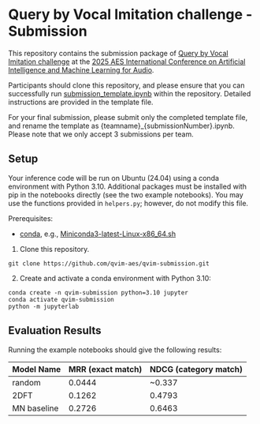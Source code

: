 # Query by Vocal Imitation challenge - Submission

This repository contains the submission package of [Query by Vocal Imitation challenge](https://qvim-aes.github.io/) at the [2025 AES International Conference on Artificial Intelligence and Machine Learning for Audio](https://aes2.org/events-calendar/2025-aes-international-conference-on-artificial-intelligence-and-machine-learning-for-audio/).

Participants should clone this repository, and please ensure that you can successfully run [submission_template.ipynb](submission_template.ipynb) within the repository. Detailed instructions are provided in the template file. 

For your final submission, please submit only the completed template file, and rename the template as {teamname}_{submissionNumber}.ipynb. Please note that we only accept 3 submissions per team. 


## Setup

Your inference code will be run on Ubuntu (24.04) using a conda environment with Python 3.10.
Additional packages must be installed with pip in the notebooks directly (see the two example notebooks).
You may use the functions provided in `helpers.py`; however, do not modify this file.


Prerequisites:
- [conda](https://www.anaconda.com/docs/getting-started/miniconda/install), e.g., [Miniconda3-latest-Linux-x86_64.sh](https://repo.anaconda.com/miniconda/Miniconda3-latest-Linux-x86_64.sh)


1. Clone this repository.

```
git clone https://github.com/qvim-aes/qvim-submission.git
```

2. Create and activate a conda environment with Python 3.10:

```
conda create -n qvim-submission python=3.10 jupyter
conda activate qvim-submission
python -m jupyterlab
```

## Evaluation Results
Running the example notebooks should give the following results:


| Model Name   | MRR (exact match) | NDCG (category match) |
|--------------|-------------------|-----------------------|
| random       | 0.0444            | ~0.337                |
| 2DFT         | 0.1262            | 0.4793                |
| MN baseline  | 0.2726            | 0.6463                |